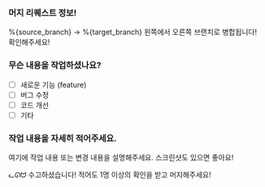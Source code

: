 ### 머지 리퀘스트 정보!

%{source_branch} -> %{target_branch}
왼쪽에서 오른쪽 브랜치로 병합됩니다! 확인해주세요!

### 무슨 내용을 작업하셨나요?

- [ ] 새로운 기능 (feature)
- [ ] 버그 수정
- [ ] 코드 개선
- [ ] 기타

### 작업 내용을 자세히 적어주세요.

여기에 작업 내용 또는 변경 내용을 설명해주세요. 스크린샷도 있으면 좋아요!





ᓚᘏᗢ 
수고하셨습니다! 적어도 1명 이상의 확인을 받고 머지해주세요!